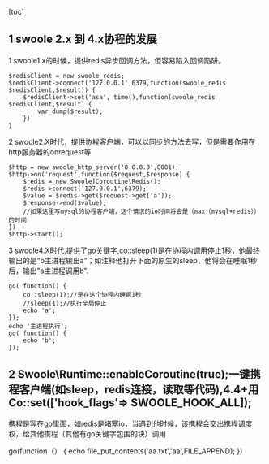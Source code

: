 [toc]

## 1 swoole 2.x 到 4.x协程的发展

1 swoole1.x的时候，提供redis异步回调方法，但容易陷入回调陷阱。

```
$redisClient = new swoole_redis;
$redisClient->connect('127.0.0.1',6379,function(swoole_redis $redisClient,$result)) {
	$redisClient->set('asa', time(),function(swoole_redis $redisClient,$result)	{
		var_dump($result);
	})
}
```

2 swoole2.X时代，提供协程客户端，可以以同步的方法去写，但是需要作用在http服务器的onrequest等

```
$http = new swoole_http_server('0.0.0.0',8001);
$http->on('request',function($request,$response) {
	$redis = new Swoole]Coroutine\Redis();
	$redis->connect('127.0.0.1',6379);
	$value = $redis->get($request->get['a']);
	$response->end($value);
	//如果这里写mysql的协程客户端，这个请求的io时间将会是（max（mysql+redis））的时间
})
$http->start();
```

3 swoole4.X时代,提供了go关键字,co::sleep(1)是在协程内调用停止1秒，他最终输出的是"b主进程输出a"；如注释他打开下面的原生的sleep，他将会在睡眠1秒后，输出"a主进程调用b".

```
go(	function() {
    co::sleep(1);//是在这个协程内睡眠1秒
	//sleep(1);//执行全局停止
	echo 'a';
});
echo '主进程执行';
go(	function() {
	echo 'b';
});
```





## 2 Swoole\Runtime::enableCoroutine(true);一键携程客户端(如sleep，redis连接，读取等代码),4.4+用Co::set(['hook_flags'=> SWOOLE_HOOK_ALL]); 

携程是写在go里面，如redis是堵塞io，当遇到他时候，该携程会交出携程调度权，给其他携程（其他有go关键字包围的块）调用

go(function（） {
	echo file_put_contents('aa.txt','aa',FILE_APPEND);
})
